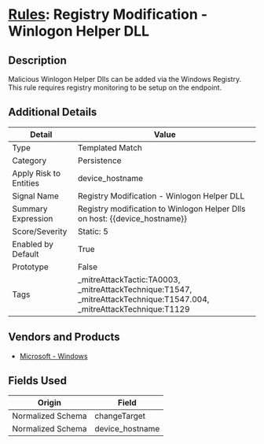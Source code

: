 # [Rules](README.md): Registry Modification - Winlogon Helper DLL

## Description
Malicious Winlogon Helper Dlls can be added via the Windows Registry. This rule requires registry monitoring to be setup on the endpoint.

## Additional Details
|Detail|Value|
|----|----|
|Type|Templated Match|
|Category|Persistence|
|Apply Risk to Entities|device_hostname|
|Signal Name|Registry Modification - Winlogon Helper DLL|
|Summary Expression|Registry modification to Winlogon Helper Dlls on host: {{device_hostname}}|
|Score/Severity|Static: 5|
|Enabled by Default|True|
|Prototype|False|
|Tags|_mitreAttackTactic:TA0003, _mitreAttackTechnique:T1547, _mitreAttackTechnique:T1547.004, _mitreAttackTechnique:T1129|
## Vendors and Products
- [Microsoft - Windows](../products/1ff7546c-cb36-4a24-87f7-89d2cecc5761.md)


## Fields Used

|Origin|Field|
|----|----|
|Normalized Schema|changeTarget|
|Normalized Schema|device_hostname|


